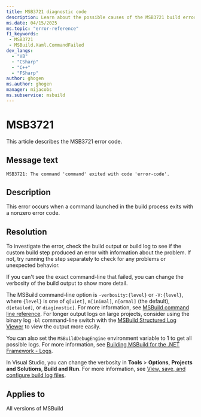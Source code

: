 ```yaml
---
title: MSB3721 diagnostic code
description: Learn about the possible causes of the MSB3721 build error and get troubleshooting tips.
ms.date: 04/15/2025
ms.topic: "error-reference"
f1_keywords:
 - MSB3721
 - MSBuild.Xaml.CommandFailed
dev_langs:
  - "VB"
  - "CSharp"
  - "C++"
  - "FSharp"
author: ghogen
ms.author: ghogen
manager: mijacobs
ms.subservice: msbuild
---
```

# MSB3721

This article describes the MSB3721 error code.

## Message text

`MSB3721: The command 'command' exited with code 'error-code'.`

## Description

This error occurs when a command launched in the build process exits with a nonzero error code.

## Resolution

To investigate the error, check the build output or build log to see if the custom build step produced an error with information about the problem. If not, try running the step separately to check for any problems or unexpected behavior.

If you can't see the exact command-line that failed, you can change the verbosity of the build output to show more detail.

The MSBuild command-line option is `-verbosity:{level}` or `-V:{level}`, where `{level}` is one of `q[uiet]`, `m[inimal]`, `n[ormal]` (the default), `d[etailed]`, or `diag[nostic]`. For more information, see [MSBuild command line reference](../msbuild-command-line-reference.md). For longer output logs on large projects, consider using the binary log `-bl` command-line switch with the [MSBuild Structured Log Viewer](https://msbuildlog.com/) to view the output more easily.

You can also set the `MSBuildDebugEngine` environment variable to 1 to get all possible logs. For more information, see [Building MSBuild for the .NET Framework - Logs](https://github.com/dotnet/msbuild/blob/main/documentation/wiki/Building-Testing-and-Debugging-on-Full-Framework-MSBuild.md#logs).

In Visual Studio, you can change the verbosity in **Tools** > **Options**, **Projects and Solutions**, **Build and Run**. For more information, see [View, save, and configure build log files](../../ide/how-to-view-save-and-configure-build-log-files.md#specify-data-verbosity-for-build-logs).

## Applies to

All versions of MSBuild